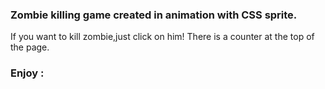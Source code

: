 ### Zombie killing game created in animation with CSS sprite.

If you want to kill zombie,just click on him!
There is a counter at the top of the page.

### Enjoy :





